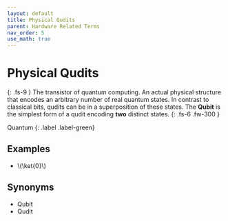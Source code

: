 ```yaml
---
layout: default
title: Physical Qudits
parent: Hardware Related Terms
nav_order: 5
use_math: true
---
```


# Physical Qudits
{: .fs-9 }
The transistor of quantum computing. An actual physical structure that encodes an arbitrary number of real quantum states. 
In contrast to classical bits, qudits can be in a superposition of these states.
The **Qubit** is the simplest form of a qudit encoding **two** distinct states. 
{: .fs-6 .fw-300 }

Quantum
{: .label .label-green}

<!-- ## Full Definition -->
<!-- Nielsen & Chuang should go here. -->

## Examples

- \\(\ket{0}\\)

## Synonyms

- Qubit
- Qudit

<!-- ## Related Terms

-->
<!-- ## Sources -->
<!-- Nielsen & Chuang should go here. -->
